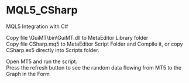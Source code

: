 # MQL5_CSharp
MQL5 Integration with C#

Copy file \GuiMT\bin\GuiMT.dll to MetaEditor Library folder  
Copy file CSharp.mq5 to MetaEditor Script Folder and Compile it, or copy CSharp.ex5 directly into Scripts folder.  

Open MT5 and run the script.  
Press the refresh button to see the random data flowing from MT5 to the Graph in the Form

